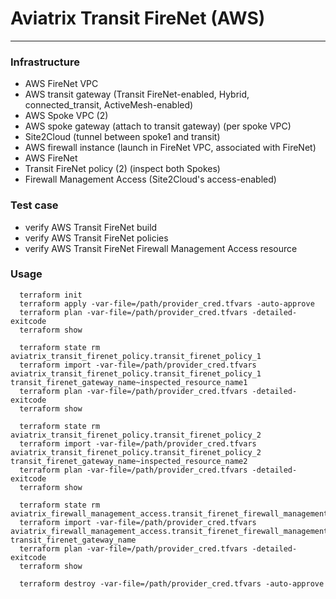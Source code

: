 # Aviatrix Transit FireNet (AWS)

---

### Infrastructure
- AWS FireNet VPC
- AWS transit gateway (Transit FireNet-enabled, Hybrid, connected_transit, ActiveMesh-enabled)
- AWS Spoke VPC (2)
- AWS spoke gateway (attach to transit gateway) (per spoke VPC)
- Site2Cloud (tunnel between spoke1 and transit)
- AWS firewall instance (launch in FireNet VPC, associated with FireNet)
- AWS FireNet
- Transit FireNet policy (2) (inspect both Spokes)
- Firewall Management Access (Site2Cloud's access-enabled)

### Test case
- verify AWS Transit FireNet build
- verify AWS Transit FireNet policies
- verify AWS Transit FireNet Firewall Management Access resource


### Usage
```
  terraform init
  terraform apply -var-file=/path/provider_cred.tfvars -auto-approve
  terraform plan -var-file=/path/provider_cred.tfvars -detailed-exitcode
  terraform show

  terraform state rm aviatrix_transit_firenet_policy.transit_firenet_policy_1
  terraform import -var-file=/path/provider_cred.tfvars aviatrix_transit_firenet_policy.transit_firenet_policy_1 transit_firenet_gateway_name~inspected_resource_name1
  terraform plan -var-file=/path/provider_cred.tfvars -detailed-exitcode
  terraform show

  terraform state rm aviatrix_transit_firenet_policy.transit_firenet_policy_2
  terraform import -var-file=/path/provider_cred.tfvars aviatrix_transit_firenet_policy.transit_firenet_policy_2 transit_firenet_gateway_name~inspected_resource_name2
  terraform plan -var-file=/path/provider_cred.tfvars -detailed-exitcode
  terraform show

  terraform state rm aviatrix_firewall_management_access.transit_firenet_firewall_management_1
  terraform import -var-file=/path/provider_cred.tfvars aviatrix_firewall_management_access.transit_firenet_firewall_management_1 transit_firenet_gateway_name
  terraform plan -var-file=/path/provider_cred.tfvars -detailed-exitcode
  terraform show

  terraform destroy -var-file=/path/provider_cred.tfvars -auto-approve
```
